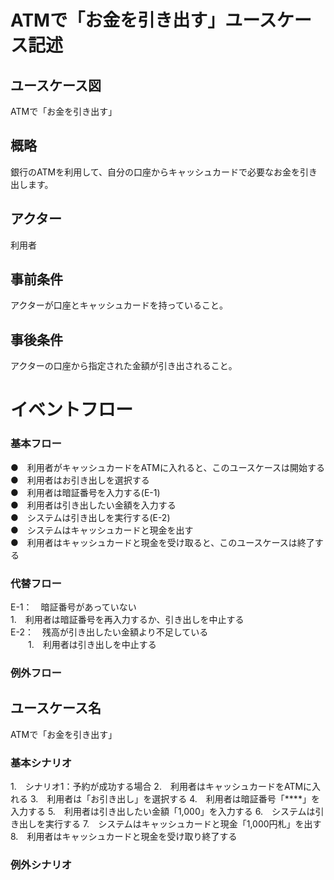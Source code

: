 # ATMで「お金を引き出す」ユースケース記述
## ユースケース図
ATMで「お金を引き出す」
## 概略
銀行のATMを利用して、自分の口座からキャッシュカードで必要なお金を引き出します。
## アクター
利用者
## 事前条件
アクターが口座とキャッシュカードを持っていること。
## 事後条件
アクターの口座から指定された金額が引き出されること。
# イベントフロー
### 基本フロー
●　利用者がキャッシュカードをATMに入れると、このユースケースは開始する  
●　利用者はお引き出しを選択する  
●　利用者は暗証番号を入力する(E-1)  
●　利用者は引き出したい金額を入力する  
●　システムは引き出しを実行する(E-2)  
●　システムはキャッシュカードと現金を出す  
●　利用者はキャッシュカードと現金を受け取ると、このユースケースは終了する  
### 代替フロー
E-1：　暗証番号があっていない  
    1.　利用者は暗証番号を再入力するか、引き出しを中止する  
E-2：　残高が引き出したい金額より不足している  
　　1.　利用者は引き出しを中止する  
### 例外フロー
## ユースケース名
ATMで「お金を引き出す」
### 基本シナリオ
1.　シナリオ1：予約が成功する場合
2.　利用者はキャッシュカードをATMに入れる
3.　利用者は「お引き出し」を選択する
4.　利用者は暗証番号「****」を入力する
5.　利用者は引き出したい金額「1,000」を入力する
6.　システムは引き出しを実行する
7.　システムはキャッシュカードと現金「1,000円札」を出す
8.　利用者はキャッシュカードと現金を受け取り終了する
### 例外シナリオ